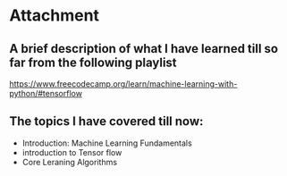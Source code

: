 # Attachment
## A brief description of what I have learned till so far from the following playlist

https://www.freecodecamp.org/learn/machine-learning-with-python/#tensorflow

## The topics I have covered till now:

* Introduction: Machine Learning Fundamentals
* introduction to Tensor flow
* Core Leraning Algorithms
